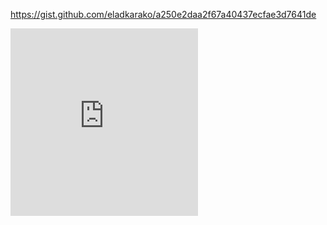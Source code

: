 <a href="https://gist.github.com/eladkarako/a250e2daa2f67a40437ecfae3d7641de">https://gist.github.com/eladkarako/a250e2daa2f67a40437ecfae3d7641de</a>

<iframe type="text/html" charset="UTF-8" loading="eager" lazyload="off" importance="high" 
  src="https://icompile.eladkarako.com/_resources/embed_gist.html?gistuser=eladkarako&gistid=a250e2daa2f67a40437ecfae3d7641de&origin=https%3A%2F%2Ficompile.eladkarako.com" 
  referrerpolicy="no-referrer" sandbox="allow-same-origin allow-scripts allow-top-navigation" 
  seamless="false" frameborder="0" marginheight="0" marginwidth="0" scrolling="auto" 
  style="height:300px;"
></iframe>

